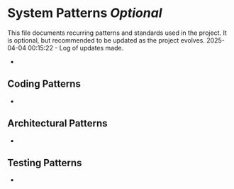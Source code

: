 # System Patterns _Optional_

This file documents recurring patterns and standards used in the project.
It is optional, but recommended to be updated as the project evolves.
2025-04-04 00:15:22 - Log of updates made.

-

## Coding Patterns

-

## Architectural Patterns

-

## Testing Patterns

-

